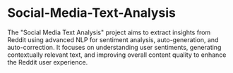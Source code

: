 # Social-Media-Text-Analysis
 The "Social Media Text Analysis" project aims to extract insights from Reddit using advanced NLP for sentiment analysis, auto-generation, and auto-correction. It focuses on understanding user sentiments, generating contextually relevant text, and improving overall content quality to enhance the Reddit user experience.
